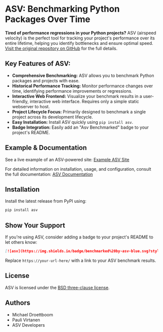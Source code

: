 # ASV: Benchmarking Python Packages Over Time

**Tired of performance regressions in your Python projects?** ASV (airspeed velocity) is the perfect tool for tracking your project's performance over its entire lifetime, helping you identify bottlenecks and ensure optimal speed. [Visit the original repository on GitHub](https://github.com/airspeed-velocity/asv) for the full details.

## Key Features of ASV:

*   **Comprehensive Benchmarking:** ASV allows you to benchmark Python packages and projects with ease.
*   **Historical Performance Tracking:** Monitor performance changes over time, identifying performance improvements or regressions.
*   **Interactive Web Frontend:** Visualize your benchmark results in a user-friendly, interactive web interface.  Requires only a simple static webserver to host.
*   **Project Lifecycle Focus:** Primarily designed to benchmark a single project across its development lifecycle.
*   **Easy Installation:** Install ASV quickly using `pip install asv`.
*   **Badge Integration:** Easily add an "Asv Benchmarked" badge to your project's README.

## Example & Documentation

See a live example of an ASV-powered site: [Example ASV Site](https://pv.github.io/numpy-bench/)

For detailed information on installation, usage, and configuration, consult the full documentation: [ASV Documentation](https://asv.readthedocs.io/)

## Installation

Install the latest release from PyPI using:

```bash
pip install asv
```

## Show Your Support

If you're using ASV, consider adding a badge to your project's README to let others know:

```markdown
[![asv](https://img.shields.io/badge/benchmarked%20by-asv-blue.svg?style=flat)](https://your-url-here/)
```

Replace `https://your-url-here/` with a link to your ASV benchmark results.

## License

ASV is licensed under the [BSD three-clause license](https://opensource.org/license/BSD-3-Clause).

## Authors

*   Michael Droettboom
*   Pauli Virtanen
*   ASV Developers